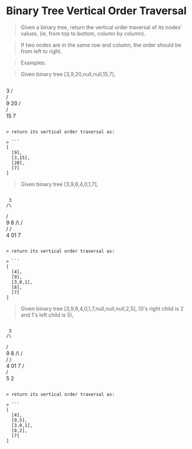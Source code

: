 # Binary Tree Vertical Order Traversal

> Given a binary tree, return the vertical order traversal of its nodes' values. (ie, from top to bottom, column by column).

> If two nodes are in the same row and column, the order should be from left to right.

> Examples:

> Given binary tree [3,9,20,null,null,15,7],

> ```
   3
  /\
 /  \
 9  20
    /\
   /  \
  15   7
```

> return its vertical order traversal as:

> ```
[
  [9],
  [3,15],
  [20],
  [7]
]
```

> Given binary tree [3,9,8,4,0,1,7],

> ```
     3
    /\
   /  \
   9   8
  /\  /\
 /  \/  \
 4  01   7
```

> return its vertical order traversal as:

> ```
[
  [4],
  [9],
  [3,0,1],
  [8],
  [7]
]
```

> Given binary tree [3,9,8,4,0,1,7,null,null,null,2,5], (0's right child is 2 and 1's left child is 5),

> ```
     3
    /\
   /  \
   9   8
  /\  /\
 /  \/  \
 4  01   7
    /\
   /  \
   5   2
```

> return its vertical order traversal as:

> ```
[
  [4],
  [9,5],
  [3,0,1],
  [8,2],
  [7]
]
```

```Python

```
